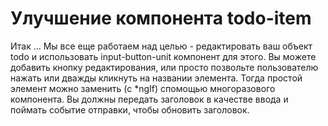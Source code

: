 # Улучшение компонента todo-item 

Итак ... Мы все еще работаем над целью -  редактировать ваш объект todo и использовать input-button-unit  компонент для этого. Вы можете  добавить кнопку редактирования, или просто позвольте пользователю нажать или дважды кликнуть на названии элемента. Тогда простой элемент можно заменить \(с \*ngIf\) спомощью многоразового компонента. Вы должны передать заголовок в качестве ввода и поймать событие отправки, чтобы обновить заголовок.
